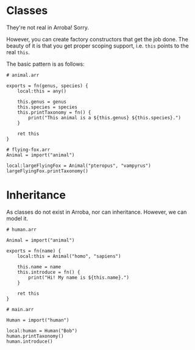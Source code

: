 # Classes
They're not real in Arroba! Sorry.

However, you can create factory constructors that get the job done.
The beauty of it is that you get proper scoping support, i.e. `this`
points to the real `this`.

The basic pattern is as follows:

```arroba
# animal.arr

exports = fn(genus, species) {
    local:this = any()

    this.genus = genus
    this.species = species
    this.printTaxonomy = fn() {
        print("This animal is a ${this.genus} ${this.species}.")
    }

    ret this
}
```

```arroba
# flying-fox.arr
Animal = import("animal")

local:largeFlyingFox = Animal("pteropus", "vampyrus")
largeFlyingFox.printTaxonomy()
```

# Inheritance
As classes do not exist in Arroba, nor can inheritance. However, we can
model it.

```arroba
# human.arr

Animal = import("animal")

exports = fn(name) {
    local:this = Animal("homo", "sapiens")

    this.name = name
    this.introduce = fn() {
        print("Hi! My name is ${this.name}.")
    }

    ret this
}
```

```arroba
# main.arr

Human = import("human")

local:human = Human("Bob")
human.printTaxonomy()
human.introduce()
```